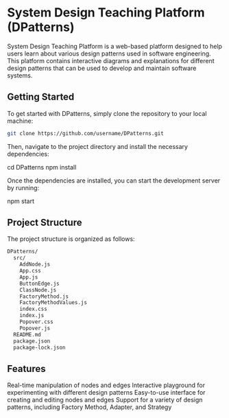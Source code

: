 # System Design Teaching Platform (DPatterns)

System Design Teaching Platform is a web-based platform designed to help users learn about various design patterns used in software engineering. This platform contains interactive diagrams and explanations for different design patterns that can be used to develop and maintain software systems.

## Getting Started

To get started with DPatterns, simply clone the repository to your local machine:

```bash
git clone https://github.com/username/DPatterns.git
```

Then, navigate to the project directory and install the necessary dependencies:

cd DPatterns
npm install

Once the dependencies are installed, you can start the development server by running:

npm start

## Project Structure

The project structure is organized as follows:

```bash
DPatterns/
  src/
    AddNode.js
    App.css
    App.js
    ButtonEdge.js
    ClassNode.js
    FactoryMethod.js
    FactoryMethodValues.js
    index.css
    index.js
    Popover.css
    Popover.js
  README.md
  package.json
  package-lock.json
```

## Features

Real-time manipulation of nodes and edges
Interactive playground for experimenting with different design patterns
Easy-to-use interface for creating and editing nodes and edges
Support for a variety of design patterns, including Factory Method, Adapter, and Strategy
